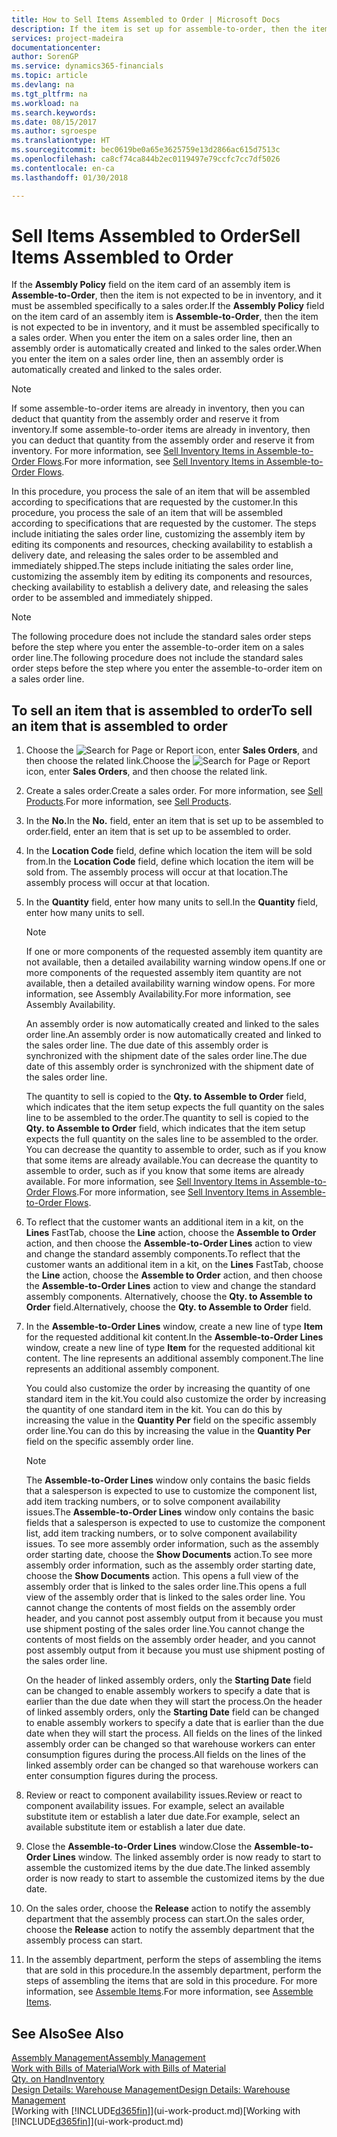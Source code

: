 ```yaml
---
title: How to Sell Items Assembled to Order | Microsoft Docs
description: If the item is set up for assemble-to-order, then the item is not expected to be in inventory, and it must be assembled specifically to a sales order. When you enter the item on a sales order line, then an assembly order is automatically created and linked to the sales order.
services: project-madeira
documentationcenter: 
author: SorenGP
ms.service: dynamics365-financials
ms.topic: article
ms.devlang: na
ms.tgt_pltfrm: na
ms.workload: na
ms.search.keywords: 
ms.date: 08/15/2017
ms.author: sgroespe
ms.translationtype: HT
ms.sourcegitcommit: bec0619be0a65e3625759e13d2866ac615d7513c
ms.openlocfilehash: ca8cf74ca844b2ec0119497e79ccfc7cc7df5026
ms.contentlocale: en-ca
ms.lasthandoff: 01/30/2018

---
```

# <a name="sell-items-assembled-to-order"></a><span data-ttu-id="39149-104">Sell Items Assembled to Order</span><span class="sxs-lookup"><span data-stu-id="39149-104">Sell Items Assembled to Order</span></span>
<span data-ttu-id="39149-105">If the **Assembly Policy** field on the item card of an assembly item is **Assemble-to-Order**, then the item is not expected to be in inventory, and it must be assembled specifically to a sales order.</span><span class="sxs-lookup"><span data-stu-id="39149-105">If the **Assembly Policy** field on the item card of an assembly item is **Assemble-to-Order**, then the item is not expected to be in inventory, and it must be assembled specifically to a sales order.</span></span> <span data-ttu-id="39149-106">When you enter the item on a sales order line, then an assembly order is automatically created and linked to the sales order.</span><span class="sxs-lookup"><span data-stu-id="39149-106">When you enter the item on a sales order line, then an assembly order is automatically created and linked to the sales order.</span></span>  

> [!NOTE]  
>  <span data-ttu-id="39149-107">If some assemble-to-order items are already in inventory, then you can deduct that quantity from the assembly order and reserve it from inventory.</span><span class="sxs-lookup"><span data-stu-id="39149-107">If some assemble-to-order items are already in inventory, then you can deduct that quantity from the assembly order and reserve it from inventory.</span></span> <span data-ttu-id="39149-108">For more information, see [Sell Inventory Items in Assemble-to-Order Flows](assembly-how-to-sell-assemble-to-order-items-and-inventory-items-together.md).</span><span class="sxs-lookup"><span data-stu-id="39149-108">For more information, see [Sell Inventory Items in Assemble-to-Order Flows](assembly-how-to-sell-assemble-to-order-items-and-inventory-items-together.md).</span></span>  

<span data-ttu-id="39149-109">In this procedure, you process the sale of an item that will be assembled according to specifications that are requested by the customer.</span><span class="sxs-lookup"><span data-stu-id="39149-109">In this procedure, you process the sale of an item that will be assembled according to specifications that are requested by the customer.</span></span> <span data-ttu-id="39149-110">The steps include initiating the sales order line, customizing the assembly item by editing its components and resources, checking availability to establish a delivery date, and releasing the sales order to be assembled and immediately shipped.</span><span class="sxs-lookup"><span data-stu-id="39149-110">The steps include initiating the sales order line, customizing the assembly item by editing its components and resources, checking availability to establish a delivery date, and releasing the sales order to be assembled and immediately shipped.</span></span>  

> [!NOTE]  
>  <span data-ttu-id="39149-111">The following procedure does not include the standard sales order steps before the step where you enter the assemble-to-order item on a sales order line.</span><span class="sxs-lookup"><span data-stu-id="39149-111">The following procedure does not include the standard sales order steps before the step where you enter the assemble-to-order item on a sales order line.</span></span>  

## <a name="to-sell-an-item-that-is-assembled-to-order"></a><span data-ttu-id="39149-112">To sell an item that is assembled to order</span><span class="sxs-lookup"><span data-stu-id="39149-112">To sell an item that is assembled to order</span></span>  
1.  <span data-ttu-id="39149-113">Choose the ![Search for Page or Report](media/ui-search/search_small.png "Search for Page or Report icon") icon, enter **Sales Orders**, and then choose the related link.</span><span class="sxs-lookup"><span data-stu-id="39149-113">Choose the ![Search for Page or Report](media/ui-search/search_small.png "Search for Page or Report icon") icon, enter **Sales Orders**, and then choose the related link.</span></span>  
2.  <span data-ttu-id="39149-114">Create a sales order.</span><span class="sxs-lookup"><span data-stu-id="39149-114">Create a sales order.</span></span> <span data-ttu-id="39149-115">For more information, see [Sell Products](sales-how-sell-products.md).</span><span class="sxs-lookup"><span data-stu-id="39149-115">For more information, see [Sell Products](sales-how-sell-products.md).</span></span>  
3.  <span data-ttu-id="39149-116">In the **No.**</span><span class="sxs-lookup"><span data-stu-id="39149-116">In the **No.**</span></span> <span data-ttu-id="39149-117">field, enter an item that is set up to be assembled to order.</span><span class="sxs-lookup"><span data-stu-id="39149-117">field, enter an item that is set up to be assembled to order.</span></span>  
4.  <span data-ttu-id="39149-118">In the **Location Code** field, define which location the item will be sold from.</span><span class="sxs-lookup"><span data-stu-id="39149-118">In the **Location Code** field, define which location the item will be sold from.</span></span> <span data-ttu-id="39149-119">The assembly process will occur at that location.</span><span class="sxs-lookup"><span data-stu-id="39149-119">The assembly process will occur at that location.</span></span>  
5.  <span data-ttu-id="39149-120">In the **Quantity** field, enter how many units to sell.</span><span class="sxs-lookup"><span data-stu-id="39149-120">In the **Quantity** field, enter how many units to sell.</span></span>  

    > [!NOTE]  
    >  <span data-ttu-id="39149-121">If one or more components of the requested assembly item quantity are not available, then a detailed availability warning window opens.</span><span class="sxs-lookup"><span data-stu-id="39149-121">If one or more components of the requested assembly item quantity are not available, then a detailed availability warning window opens.</span></span> <span data-ttu-id="39149-122">For more information, see Assembly Availability.</span><span class="sxs-lookup"><span data-stu-id="39149-122">For more information, see Assembly Availability.</span></span>  

    <span data-ttu-id="39149-123">An assembly order is now automatically created and linked to the sales order line.</span><span class="sxs-lookup"><span data-stu-id="39149-123">An assembly order is now automatically created and linked to the sales order line.</span></span> <span data-ttu-id="39149-124">The due date of this assembly order is synchronized with the shipment date of the sales order line.</span><span class="sxs-lookup"><span data-stu-id="39149-124">The due date of this assembly order is synchronized with the shipment date of the sales order line.</span></span>  

    <span data-ttu-id="39149-125">The quantity to sell is copied to the **Qty. to Assemble to Order** field, which indicates that the item setup expects the full quantity on the sales line to be assembled to the order.</span><span class="sxs-lookup"><span data-stu-id="39149-125">The quantity to sell is copied to the **Qty. to Assemble to Order** field, which indicates that the item setup expects the full quantity on the sales line to be assembled to the order.</span></span> <span data-ttu-id="39149-126">You can decrease the quantity to assemble to order, such as if you know that some items are already available.</span><span class="sxs-lookup"><span data-stu-id="39149-126">You can decrease the quantity to assemble to order, such as if you know that some items are already available.</span></span> <span data-ttu-id="39149-127">For more information, see [Sell Inventory Items in Assemble-to-Order Flows](assembly-how-to-sell-inventory-items-in-assemble-to-order-flows.md).</span><span class="sxs-lookup"><span data-stu-id="39149-127">For more information, see [Sell Inventory Items in Assemble-to-Order Flows](assembly-how-to-sell-inventory-items-in-assemble-to-order-flows.md).</span></span>  

6.  <span data-ttu-id="39149-128">To reflect that the customer wants an additional item in a kit, on the **Lines** FastTab, choose the **Line** action, choose the **Assemble to Order** action, and then choose the **Assemble-to-Order Lines** action to view and change the standard assembly components.</span><span class="sxs-lookup"><span data-stu-id="39149-128">To reflect that the customer wants an additional item in a kit, on the **Lines** FastTab, choose the **Line** action, choose the **Assemble to Order** action, and then choose the **Assemble-to-Order Lines** action to view and change the standard assembly components.</span></span> <span data-ttu-id="39149-129">Alternatively, choose the **Qty. to Assemble to Order** field.</span><span class="sxs-lookup"><span data-stu-id="39149-129">Alternatively, choose the **Qty. to Assemble to Order** field.</span></span>  
7.  <span data-ttu-id="39149-130">In the **Assemble-to-Order Lines** window, create a new line of type **Item** for the requested additional kit content.</span><span class="sxs-lookup"><span data-stu-id="39149-130">In the **Assemble-to-Order Lines** window, create a new line of type **Item** for the requested additional kit content.</span></span> <span data-ttu-id="39149-131">The line represents an additional assembly component.</span><span class="sxs-lookup"><span data-stu-id="39149-131">The line represents an additional assembly component.</span></span>  

    <span data-ttu-id="39149-132">You could also customize the order by increasing the quantity of one standard item in the kit.</span><span class="sxs-lookup"><span data-stu-id="39149-132">You could also customize the order by increasing the quantity of one standard item in the kit.</span></span> <span data-ttu-id="39149-133">You can do this by increasing the value in the **Quantity Per** field on the specific assembly order line.</span><span class="sxs-lookup"><span data-stu-id="39149-133">You can do this by increasing the value in the **Quantity Per** field on the specific assembly order line.</span></span>  

    > [!NOTE]  
    >  <span data-ttu-id="39149-134">The **Assemble-to-Order Lines** window only contains the basic fields that a salesperson is expected to use to customize the component list, add item tracking numbers, or to solve component availability issues.</span><span class="sxs-lookup"><span data-stu-id="39149-134">The **Assemble-to-Order Lines** window only contains the basic fields that a salesperson is expected to use to customize the component list, add item tracking numbers, or to solve component availability issues.</span></span> <span data-ttu-id="39149-135">To see more assembly order information, such as the assembly order starting date, choose the **Show Documents** action.</span><span class="sxs-lookup"><span data-stu-id="39149-135">To see more assembly order information, such as the assembly order starting date, choose the **Show Documents** action.</span></span> <span data-ttu-id="39149-136">This opens a full view of the assembly order that is linked to the sales order line.</span><span class="sxs-lookup"><span data-stu-id="39149-136">This opens a full view of the assembly order that is linked to the sales order line.</span></span> <span data-ttu-id="39149-137">You cannot change the contents of most fields on the assembly order header, and you cannot post assembly output from it because you must use shipment posting of the sales order line.</span><span class="sxs-lookup"><span data-stu-id="39149-137">You cannot change the contents of most fields on the assembly order header, and you cannot post assembly output from it because you must use shipment posting of the sales order line.</span></span>  
    >   
    >  <span data-ttu-id="39149-138">On the header of linked assembly orders, only the **Starting Date** field can be changed to enable assembly workers to specify a date that is earlier than the due date when they will start the process.</span><span class="sxs-lookup"><span data-stu-id="39149-138">On the header of linked assembly orders, only the **Starting Date** field can be changed to enable assembly workers to specify a date that is earlier than the due date when they will start the process.</span></span> <span data-ttu-id="39149-139">All fields on the lines of the linked assembly order can be changed so that warehouse workers can enter consumption figures during the process.</span><span class="sxs-lookup"><span data-stu-id="39149-139">All fields on the lines of the linked assembly order can be changed so that warehouse workers can enter consumption figures during the process.</span></span>  

8.  <span data-ttu-id="39149-140">Review or react to component availability issues.</span><span class="sxs-lookup"><span data-stu-id="39149-140">Review or react to component availability issues.</span></span> <span data-ttu-id="39149-141">For example, select an available substitute item or establish a later due date.</span><span class="sxs-lookup"><span data-stu-id="39149-141">For example, select an available substitute item or establish a later due date.</span></span>  
9. <span data-ttu-id="39149-142">Close the **Assemble-to-Order Lines** window.</span><span class="sxs-lookup"><span data-stu-id="39149-142">Close the **Assemble-to-Order Lines** window.</span></span> <span data-ttu-id="39149-143">The linked assembly order is now ready to start to assemble the customized items by the due date.</span><span class="sxs-lookup"><span data-stu-id="39149-143">The linked assembly order is now ready to start to assemble the customized items by the due date.</span></span>  
10. <span data-ttu-id="39149-144">On the sales order, choose the **Release** action to notify the assembly department that the assembly process can start.</span><span class="sxs-lookup"><span data-stu-id="39149-144">On the sales order, choose the **Release** action to notify the assembly department that the assembly process can start.</span></span>  
11. <span data-ttu-id="39149-145">In the assembly department, perform the steps of assembling the items that are sold in this procedure.</span><span class="sxs-lookup"><span data-stu-id="39149-145">In the assembly department, perform the steps of assembling the items that are sold in this procedure.</span></span> <span data-ttu-id="39149-146">For more information, see [Assemble Items](assembly-how-to-assemble-items.md).</span><span class="sxs-lookup"><span data-stu-id="39149-146">For more information, see [Assemble Items](assembly-how-to-assemble-items.md).</span></span>  

## <a name="see-also"></a><span data-ttu-id="39149-147">See Also</span><span class="sxs-lookup"><span data-stu-id="39149-147">See Also</span></span>  
[<span data-ttu-id="39149-148">Assembly Management</span><span class="sxs-lookup"><span data-stu-id="39149-148">Assembly Management</span></span>](assembly-assemble-items.md)  
[<span data-ttu-id="39149-149">Work with Bills of Material</span><span class="sxs-lookup"><span data-stu-id="39149-149">Work with Bills of Material</span></span>](inventory-how-work-BOMs.md)  
[<span data-ttu-id="39149-150">Qty. on Hand</span><span class="sxs-lookup"><span data-stu-id="39149-150">Inventory</span></span>](inventory-manage-inventory.md)  
[<span data-ttu-id="39149-151">Design Details: Warehouse Management</span><span class="sxs-lookup"><span data-stu-id="39149-151">Design Details: Warehouse Management</span></span>](design-details-warehouse-management.md)  
<span data-ttu-id="39149-152">[Working with [!INCLUDE[d365fin](includes/d365fin_md.md)]](ui-work-product.md)</span><span class="sxs-lookup"><span data-stu-id="39149-152">[Working with [!INCLUDE[d365fin](includes/d365fin_md.md)]](ui-work-product.md)</span></span>

